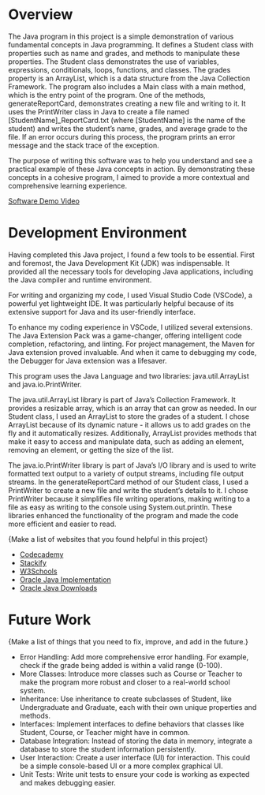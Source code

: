 # Overview

The Java program in this project is a simple demonstration of various fundamental concepts in Java programming. It defines a Student class with properties such as name and grades, and methods to manipulate these properties. The Student class demonstrates the use of variables, expressions, conditionals, loops, functions, and classes. The grades property is an ArrayList, which is a data structure from the Java Collection Framework. The program also includes a Main class with a main method, which is the entry point of the program. One of the methods, generateReportCard, demonstrates creating a new file and writing to it. It uses the PrintWriter class in Java to create a file named \[StudentName\]_ReportCard.txt (where \[StudentName\] is the name of the student) and writes the student’s name, grades, and average grade to the file. If an error occurs during this process, the program prints an error message and the stack trace of the exception.

The purpose of writing this software was to help you understand and see a practical example of these Java concepts in action. By demonstrating these concepts in a cohesive program, I aimed to provide a more contextual and comprehensive learning experience. 

[Software Demo Video](http://youtube.link.goes.here)

# Development Environment

Having completed this Java project, I found a few tools to be essential. First and foremost, the Java Development Kit (JDK) was indispensable. It provided all the necessary tools for developing Java applications, including the Java compiler and runtime environment.

For writing and organizing my code, I used Visual Studio Code (VSCode), a powerful yet lightweight IDE. It was particularly helpful because of its extensive support for Java and its user-friendly interface.

To enhance my coding experience in VSCode, I utilized several extensions. The Java Extension Pack was a game-changer, offering intelligent code completion, refactoring, and linting. For project management, the Maven for Java extension proved invaluable. And when it came to debugging my code, the Debugger for Java extension was a lifesaver.

This program uses the Java Language and two libraries: java.util.ArrayList and java.io.PrintWriter. 

The java.util.ArrayList library is part of Java’s Collection Framework. It provides a resizable array, which is an array that can grow as needed. In our Student class, I used an ArrayList to store the grades of a student. I chose ArrayList because of its dynamic nature - it allows us to add grades on the fly and it automatically resizes. Additionally, ArrayList provides methods that make it easy to access and manipulate data, such as adding an element, removing an element, or getting the size of the list.

The java.io.PrintWriter library is part of Java’s I/O library and is used to write formatted text output to a variety of output streams, including file output streams. In the generateReportCard method of our Student class, I used a PrintWriter to create a new file and write the student’s details to it. I chose PrintWriter because it simplifies file writing operations, making writing to a file as easy as writing to the console using System.out.println. These libraries enhanced the functionality of the program and made the code more efficient and easier to read.

{Make a list of websites that you found helpful in this project}

- [Codecademy](https://codefinity.com/start/java?utm_source=bing&utm_medium=cpc&utm_campaign=566758054&utm_content=1174280112715058&utm_term=computer%20java%20course&msclkid=d6d61a76972b1e1c5e457f9b84369178)
- [Stackify](https://stackify.com/java-tutorials/)
- [W3Schools](https://www.w3schools.com/java/default.asp)
- [Oracle Java Implementation](https://docs.oracle.com/en/java/)
- [Oracle Java Downloads](https://www.oracle.com/java/technologies/downloads/)

# Future Work

{Make a list of things that you need to fix, improve, and add in the future.}

 - Error Handling: Add more comprehensive error handling. For example, check if the grade being added is within a valid range (0-100).
 - More Classes: Introduce more classes such as Course or Teacher to make the program more robust and closer to a real-world school system.
 - Inheritance: Use inheritance to create subclasses of Student, like Undergraduate and Graduate, each with their own unique properties and methods.
 - Interfaces: Implement interfaces to define behaviors that classes like Student, Course, or Teacher might have in common.
 - Database Integration: Instead of storing the data in memory, integrate a database to store the student information persistently.
 - User Interaction: Create a user interface (UI) for interaction. This could be a simple console-based UI or a more complex graphical UI.
 - Unit Tests: Write unit tests to ensure your code is working as expected and makes debugging easier.